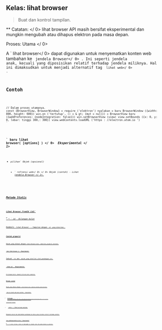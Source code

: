 ## Kelas: lihat browser

> Buat dan kontrol tampilan.

** Catatan: </ 0> lihat browser API masih bersifat eksperimental dan mungkin mengubah atau dihapus elektron pada masa depan.</p> 

Proses:  Utama </ 0></p> 

A ` lihat browser</ 0> dapat digunakan untuk menyematkan konten web tambahan ke
 <code> jendela Browser</ 0> . Ini seperti jendela anak, kecuali yang diposisikan relatif terhadap jendela miliknya. Hal ini dimaksudkan untuk menjadi alternatif
 tag <code> lihat web</ 0> .</p>

<h2>Contoh</h2>

<pre><code class="javascript">// Dalam proses utamanya.
const {BrowserView, BrowserWindow} = require ('elektron') nyalakan = baru BrowserWindow ({width: 800, height: 600}) win.on ('tertutup', () = & gt; {mut = null}) = BrowserView baru ({webPreferences: {nodeIntegration: false}}) win.setBrowserView (view) view.setBounds ({x: 0, y: 0, lebar: tinggi 300,: 300}) view.webContents.loadURL ('https : //electron.atom.io ')
`</pre> 

### ` baru lihat browser( [options] ) </ 0>  <em> Eksperimental </ 1></h3>

<ul>
<li><code>pilihan` Objek (opsional) 

* ` refrensi web</ 0> </ 0> Objek (contoh) - Lihat <a href="browser-window.md">jendela Browser </ 1>.</li>
</ul></li>
</ul>

<h3>Metode Statis</h3>

<h4><code>Lihat Browser.fromId (id)`</h4> 
  * ` id </ 0>  Bilangan bulat</li>
</ul>

<p>Kembali <code> lihat Browser </ 0> - Tampilan dengan <code> id </ 0> yang diberikan .</p>

<h3>Contoh properti</h3>

<p>Objek yang dibuat dengan <code>lihat Browser baru </ 0> memiliki properti berikut:</p>

<h4><code> baru lihat browser () </ 0> <em> Eksperimental </ 1></h4>

<p>Sebuah <a href="web-contents.md"><code> isi Web </ 0> objek yang dimiliki oleh pandangan ini.</p>

<h4><code> lihat.id </ 0>  <em> Eksperimental </ 1></h4>

<p>A <code>bilangan bulat </ 0> mewakili ID unik dari tampilan.</p>

<h3>Metode contoh</h3>

<p>Objek yang dibuat dengan <code> lihat Browser baru </ 0> memiliki metode contoh berikut:</p>

<h4><code> lihat.set otomatis ubah ukuran (pilihan) </ 0>  <em> Eksperimental </ 1></h4>

<ul>
<li><code>pilihan` Objek 
    * ` lebar </ 0>  Boolean - Jika <code> benar </ 0> , lebar tampilan akan tumbuh dan menyusut bersamaan dengan jendela. <code> false </ 0> secara default.</li>
<li><code> tinggi </ 0>  Boolean - Jika <code> benar </ 0> , tinggi tampilan akan tumbuh dan menyusut bersamaan dengan jendela. <code> salah </ 0> secara default.</li>
</ul></li>
</ul>

<h4><code> lihat.set batas (batas) </ 0>  <em> Eksperimental </ 1></h4>

<ul>
<li><code> batas </ 0>  <a href="structures/rectangle.md">  Empat persegi panjang </ 1></li>
</ul>

<p>Mengubah ukuran dan memindahkan pandangan ke batas yang tersedia relatif terhadap jendela.</p>

<h4><code>view.setBackgroundColor(color)` *Experimental*</h4> 
      * `color` String - Color in `#aarrggbb` or `#argb` form. The alpha channel is optional.